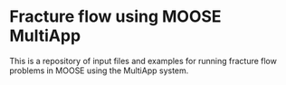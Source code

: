 # Fracture flow using MOOSE MultiApp

This is a repository of input files and examples for running fracture flow problems in MOOSE using the MultiApp system.  
